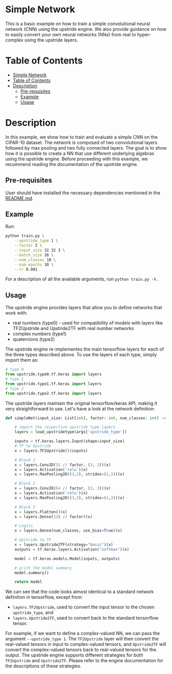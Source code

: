 # Simple Network

This is a basic example on how to train a simple convolutional neural network (CNN) using the upstride engine. We also provide guidance on how to easily convert your own neural networks (NNs) from real to hyper-complex using the upstride layers.

# Table of Contents
- [Simple Network](#simple-network)
- [Table of Contents](#table-of-contents)
- [Description](#description)
  - [Pre-requisites](#pre-requisites)
  - [Example](#example)
  - [Usage](#usage)
# Description

In this example, we show how to train and evaluate a simple CNN on the CIFAR-10 dataset. The network is composed of two convolutional layers followed by max pooling and two fully connected layers. The goal is to show how it is possible to create a NN that use different underlying algebras using the upstride engine. Before proceeding with this example, we recommend reading the documentation of the upstride engine.

## Pre-requisites

User should have installed the necessary dependencies mentioned in the [README.md](../README.md).

## Example

Run:

```bash
python train.py \
    --upstride_type 1 \
    --factor 2 \
    --input_size 32 32 3 \
    --batch_size 16 \
    --num_classes 10 \
    --num_epochs 10 \
    --lr 0.001
```

For a description of all the available arguments, run `python train.py -h` .

## Usage

The upstride engine provides layers that allow you to define networks that work with:

* real numbers (type0) - used for compatibility of models with layers like TF2Upstride and Upstride2TF with real number networks
* complex numbers (type1)
* quaternions (type2)

The upstride engine re-implementes the main tensorflow layers for each of the three types described above. To use the layers of each type, simply import them as:

```python
# type 0
from upstride.type0.tf.keras import layers
# type 1
from upstride.type1.tf.keras import layers
# type 2
from upstride.type2.tf.keras import layers
```

The upstride layers maintain the original tensorflow/keras API, making it very straightforward to use. Let's have a look at the network definition:

```python
def simpleNet(input_size: List[int], factor: int, num_classes: int) -> tf.keras.Model:

    # import the respective upstride type layers
    layers = load_upstridetype(args['upstride_type'])

    inputs = tf.keras.layers.Input(shape=input_size)
    # TF to Upstride
    x = layers.TF2Upstride()(inputs)

    # Block 1
    x = layers.Conv2D(32 // factor, (3, 3))(x)
    x = layers.Activation('relu')(x)
    x = layers.MaxPooling2D((3,3), strides=(1,1))(x)

    # Block 2
    x = layers.Conv2D(64 // factor, (3, 3))(x)
    x = layers.Activation('relu')(x)
    x = layers.MaxPooling2D((3,3), strides=(2,2))(x)

    # Block 3
    x = layers.Flatten()(x)
    x = layers.Dense(128 // factor)(x)

    # Logits
    x = layers.Dense(num_classes, use_bias=True)(x)

    # Upstride to TF
    x = layers.Upstride2TF(strategy="basic")(x)
    outputs = tf.keras.layers.Activation("softmax")(x)

    model = tf.keras.models.Model(inputs, outputs)

    # print the model summary
    model.summary()

    return model
```

We can see that the code looks almost identical to a standard network definition in tensorflow, except from:

- `layers.TF2Upstride`, used to convert the input tensor to the chosen `upstride_type`, and
- `layers.Upstride2TF`, used to convert back to the standard tensorflow tensor.

For example, if we want to define a complex-valued NN, we can pass the argument `--upstride_type 1`. The `TF2Upstride` layer will then convert the real-valued tensors in input to complex-valued tensors, and `Upstride2TF` will convert the complex-valued tensors back to real-valued tensors for the output. The upstride engine supports different strategies for both `TF2Upstride` and `Upstride2TF`. Please refer to the engine documentation for the descriptions of these strategies.